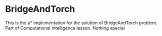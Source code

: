 # BridgeAndTorch
This is the a* implementation for the solution of BridgeAndTorch problem. Part of Computational Intelligence lesson. Nothing special

